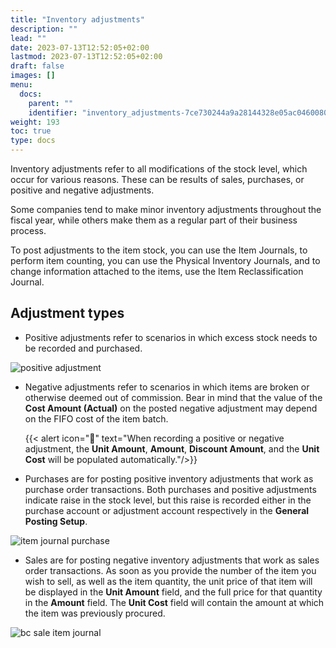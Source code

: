 ```yaml
---
title: "Inventory adjustments"
description: ""
lead: ""
date: 2023-07-13T12:52:05+02:00
lastmod: 2023-07-13T12:52:05+02:00
draft: false
images: []
menu:
  docs:
    parent: ""
    identifier: "inventory_adjustments-7ce730244a9a28144328e05ac0460080"
weight: 193
toc: true
type: docs
---
```

Inventory adjustments refer to all modifications of the stock level, which occur for various reasons. These can be results of sales, purchases, or positive and negative adjustments.

Some companies tend to make minor inventory adjustments throughout the fiscal year, while others make them as a regular part of their business process.

To post adjustments to the item stock, you can use the Item Journals, to perform item counting, you can use the Physical Inventory Journals, and to change information attached to the items, use the Item Reclassification Journal.

## Adjustment types
  
- Positive adjustments refer to scenarios in which excess stock needs to be recorded and purchased.     

![positive adjustment](item_journal_positive_adjustment.PNG)

- Negative adjustments refer to scenarios in which items are broken or otherwise deemed out of commission. Bear in mind that the value of the **Cost Amount (Actual)** on the posted negative adjustment may depend on the FIFO cost of the item batch.


  {{< alert icon="📝" text="When recording a positive or negative adjustment, the <b>Unit Amount</b>, <b>Amount</b>, <b>Discount Amount</b>, and the <b>Unit Cost</b> will be populated automatically."/>}}

- Purchases are for posting positive inventory adjustments that work as purchase order transactions. Both purchases and positive adjustments indicate raise in the stock level, but this raise is recorded either in the purchase account or adjustment account respectively in the **General Posting Setup**. 

![item journal purchase](item_journal_purchase.PNG)

- Sales are for posting negative inventory adjustments that work as sales order transactions. As soon as you provide the number of the item you wish to sell, as well as the item quantity, the unit price of that item will be displayed in the **Unit Amount** field, and the full price for that quantity in the **Amount** field. The **Unit Cost** field will contain the amount at which the item was previously procured. 

![bc sale item journal](bc_sale_item_journal.PNG)